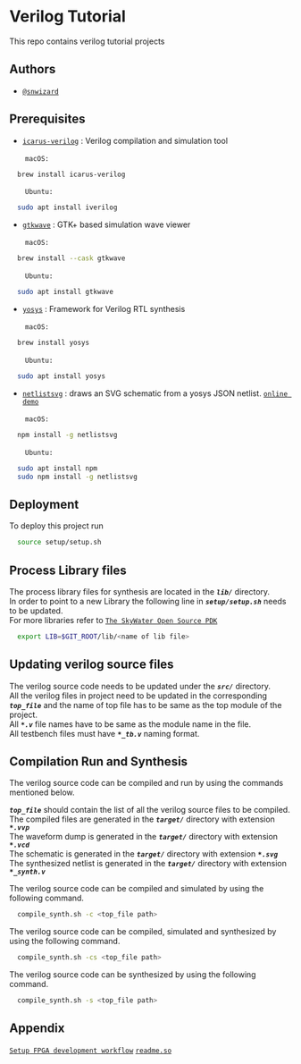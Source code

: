 
# Verilog Tutorial

This repo contains verilog tutorial projects


## Authors

- [`@snwizard`](https://github.com/snwizard/)


## Prerequisites

* [`icarus-verilog`](https://github.com/steveicarus/iverilog) : Verilog compilation and simulation tool  

&emsp;&emsp;`macOS:`
```bash
  brew install icarus-verilog
```   
&emsp;&emsp;`Ubuntu:`
```bash
  sudo apt install iverilog
```

* [`gtkwave`](https://gtkwave.sourceforge.net) : GTK+ based simulation wave viewer

&emsp;&emsp;`macOS:`
```bash
  brew install --cask gtkwave
```
&emsp;&emsp;`Ubuntu:`
```bash
  sudo apt install gtkwave
```

* [`yosys`](https://github.com/YosysHQ/yosys) : Framework for Verilog RTL synthesis

&emsp;&emsp;`macOS:`
```bash
  brew install yosys
```
&emsp;&emsp;`Ubuntu:`
```bash
  sudo apt install yosys
```

* [`netlistsvg`](https://github.com/nturley/netlistsvg) : draws an SVG schematic from a yosys JSON netlist. [`online demo`](https://neilturley.dev/netlistsvg/)

&emsp;&emsp;`macOS:`
```bash
  npm install -g netlistsvg
```
&emsp;&emsp;`Ubuntu:`
```bash
  sudo apt install npm
  sudo npm install -g netlistsvg
```

## Deployment

To deploy this project run

```bash
  source setup/setup.sh
```



## Process Library files

The process library files for synthesis are located in the ***`lib/`*** directory.  
In order to point to a new Library the following line in  ***`setup/setup.sh`*** needs to be updated.  
For more libraries refer to [`The SkyWater Open Source PDK`](https://github.com/google/skywater-pdk)


```bash
  export LIB=$GIT_ROOT/lib/<name of lib file>
```


## Updating verilog source files

The verilog source code needs to be updated under the ***`src/`*** directory.  
All the verilog files in project need to be updated in the corresponding ***`top_file`*** and the name of top file has to be same as the top module of the project.  
All ***`*.v`*** file names have to be same as the module name in the file.  
All testbench files must have ***`*_tb.v`*** naming format.



## Compilation Run and Synthesis

The verilog source code can be compiled and run by using the commands mentioned below. 

***`top_file`*** should contain the list of all the verilog source files to be compiled.  
The compiled files are generated in the ***`target/`*** directory with extension ***`*.vvp`***  
The waveform dump is generated in the ***`target/`*** directory with extension ***`*.vcd`***  
The schematic is generated in the ***`target/`*** directory with extension ***`*.svg`***  
The synthesized netlist is generated in the ***`target/`*** directory with extension ***`*_synth.v`***  

The verilog source code can be compiled and simulated by using the following command. 

```bash
  compile_synth.sh -c <top_file path>
```

The verilog source code can be compiled, simulated and synthesized by using the following command. 

```bash
  compile_synth.sh -cs <top_file path>
```

The verilog source code can be synthesized by using the following command. 

```bash
  compile_synth.sh -s <top_file path>
```


## Appendix

[`Setup FPGA development workflow`](https://nishtahir.com/a-mostly-free-fpga-development-workflow-for-macos/)
[`readme.so`](https://readme.so)
